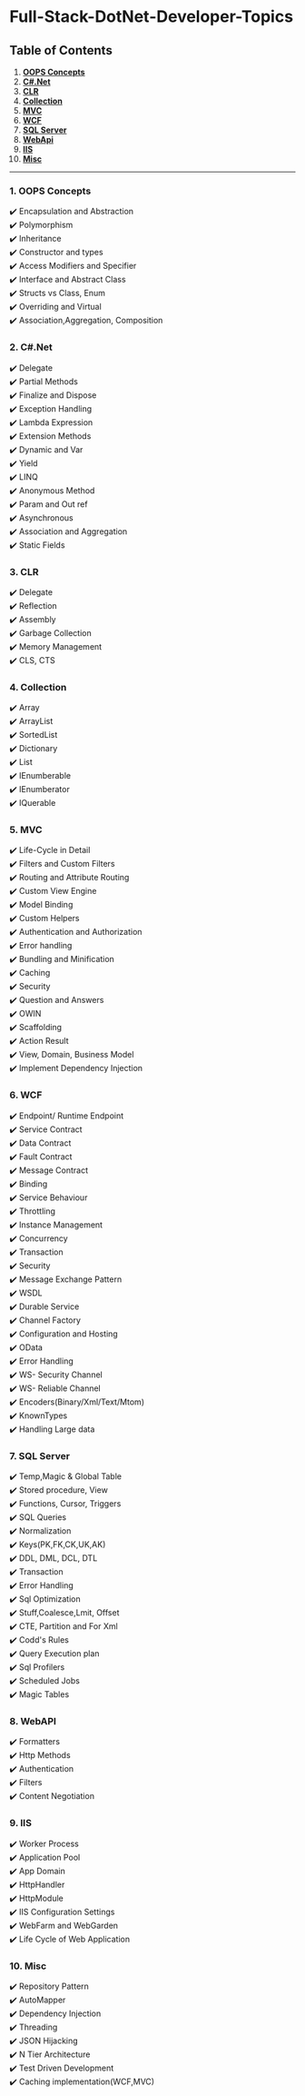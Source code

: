 # Full-Stack-DotNet-Developer-Topics

## Table of Contents

1. **[OOPS Concepts](#1-oops-concepts)**
2. **[C#.Net](#2-c#.net)**
3. **[CLR](#3-CLR)**
4. **[Collection](#4-collection)**
5. **[MVC](#5-mvc)**
6. **[WCF](#6-wcf)**
7. **[SQL Server](#7-sql-server)**
8. **[WebApi](#8-webapi)**
9. **[IIS](#9-iis)**
10. **[Misc](#10-misc)**

---

### 1. OOPS Concepts

:heavy_check_mark: Encapsulation and Abstraction  
:heavy_check_mark: Polymorphism  
:heavy_check_mark: Inheritance  
:heavy_check_mark: Constructor and types  
:heavy_check_mark: Access Modifiers and Specifier  
:heavy_check_mark: Interface and Abstract Class  
:heavy_check_mark: Structs vs Class, Enum  
:heavy_check_mark: Overriding and Virtual  
:heavy_check_mark: Association,Aggregation, Composition  

### 2. C#.Net

:heavy_check_mark: Delegate  
:heavy_check_mark: Partial Methods  
:heavy_check_mark: Finalize and Dispose  
:heavy_check_mark: Exception Handling  
:heavy_check_mark: Lambda Expression  
:heavy_check_mark: Extension Methods  
:heavy_check_mark: Dynamic and Var  
:heavy_check_mark: Yield  
:heavy_check_mark: LINQ  
:heavy_check_mark: Anonymous Method  
:heavy_check_mark: Param and Out ref  
:heavy_check_mark: Asynchronous  
:heavy_check_mark: Association and Aggregation  
:heavy_check_mark: Static Fields  

### 3. CLR

:heavy_check_mark: Delegate  
:heavy_check_mark: Reflection  
:heavy_check_mark: Assembly  
:heavy_check_mark: Garbage Collection  
:heavy_check_mark: Memory Management  
:heavy_check_mark: CLS, CTS  

### 4. Collection

:heavy_check_mark: Array  
:heavy_check_mark: ArrayList  
:heavy_check_mark: SortedList  
:heavy_check_mark: Dictionary  
:heavy_check_mark: List  
:heavy_check_mark: IEnumberable  
:heavy_check_mark: IEnumberator  
:heavy_check_mark: IQuerable  

### 5. MVC

:heavy_check_mark: Life-Cycle in Detail  
:heavy_check_mark: Filters and Custom Filters  
:heavy_check_mark: Routing and Attribute Routing  
:heavy_check_mark: Custom View Engine  
:heavy_check_mark: Model Binding  
:heavy_check_mark: Custom Helpers  
:heavy_check_mark: Authentication and Authorization  
:heavy_check_mark: Error handling  
:heavy_check_mark: Bundling and Minification  
:heavy_check_mark: Caching  
:heavy_check_mark: Security  
:heavy_check_mark: Question and Answers  
:heavy_check_mark: OWIN  
:heavy_check_mark: Scaffolding  
:heavy_check_mark: Action Result  
:heavy_check_mark: View, Domain, Business Model  
:heavy_check_mark: Implement Dependency Injection  

### 6. WCF

:heavy_check_mark: Endpoint/ Runtime Endpoint  
:heavy_check_mark: Service Contract  
:heavy_check_mark: Data Contract  
:heavy_check_mark: Fault Contract  
:heavy_check_mark: Message Contract  
:heavy_check_mark: Binding  
:heavy_check_mark: Service Behaviour  
:heavy_check_mark: Throttling  
:heavy_check_mark: Instance Management  
:heavy_check_mark: Concurrency  
:heavy_check_mark: Transaction  
:heavy_check_mark: Security  
:heavy_check_mark: Message Exchange Pattern  
:heavy_check_mark: WSDL  
:heavy_check_mark: Durable Service  
:heavy_check_mark: Channel Factory  
:heavy_check_mark: Configuration and Hosting  
:heavy_check_mark: OData  
:heavy_check_mark: Error Handling  
:heavy_check_mark: WS- Security Channel  
:heavy_check_mark: WS- Reliable Channel  
:heavy_check_mark: Encoders(Binary/Xml/Text/Mtom)  
:heavy_check_mark: KnownTypes  
:heavy_check_mark: Handling Large data  

### 7. SQL Server

:heavy_check_mark: Temp,Magic & Global Table  
:heavy_check_mark: Stored procedure, View  
:heavy_check_mark: Functions, Cursor, Triggers  
:heavy_check_mark: SQL Queries  
:heavy_check_mark: Normalization  
:heavy_check_mark: Keys(PK,FK,CK,UK,AK)  
:heavy_check_mark: DDL, DML, DCL, DTL  
:heavy_check_mark: Transaction  
:heavy_check_mark: Error Handling  
:heavy_check_mark: Sql Optimization  
:heavy_check_mark: Stuff,Coalesce,Lmit, Offset  
:heavy_check_mark: CTE, Partition and For Xml  
:heavy_check_mark: Codd's Rules  
:heavy_check_mark: Query Execution plan  
:heavy_check_mark: Sql Profilers  
:heavy_check_mark: Scheduled Jobs  
:heavy_check_mark: Magic Tables  

### 8. WebAPI

:heavy_check_mark: Formatters  
:heavy_check_mark: Http Methods  
:heavy_check_mark: Authentication  
:heavy_check_mark: Filters  
:heavy_check_mark: Content Negotiation  

### 9. IIS

:heavy_check_mark: Worker Process  
:heavy_check_mark: Application Pool  
:heavy_check_mark: App Domain  
:heavy_check_mark: HttpHandler  
:heavy_check_mark: HttpModule  
:heavy_check_mark: IIS Configuration Settings  
:heavy_check_mark: WebFarm and WebGarden  
:heavy_check_mark: Life Cycle of Web Application  

### 10. Misc

:heavy_check_mark: Repository Pattern  
:heavy_check_mark: AutoMapper  
:heavy_check_mark: Dependency Injection  
:heavy_check_mark: Threading  
:heavy_check_mark: JSON Hijacking  
:heavy_check_mark: N Tier Architecture  
:heavy_check_mark: Test Driven Development  
:heavy_check_mark: Caching implementation(WCF,MVC)  
